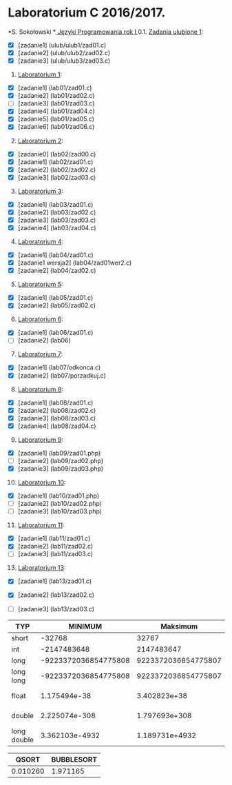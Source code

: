 # Laboratorium C 2016/2017.

*S. Sokołowski
*[ Języki Programowania rok I ](http://sigma.ug.edu.pl/~stefan/Dydaktyka/JezProg/)
0.1. [Zadania ulubione 1](ulub):
* [x] [zadanie1] (ulub/ulub1/zad01.c)
* [x] [zadanie2] (ulub/ulub2/zad02.c)
* [x] [zadanie3] (ulub/ulub3/zad03.c)
1. [Laboratorium 1](lab01):
* [x] [zadanie1] (lab01/zad01.c)
* [x] [zadanie2] (lab01/zad02.c)
* [ ] [zadanie3] (lab01/zad03.c)
* [x] [zadanie4] (lab01/zad04.c)
* [x] [zadanie5] (lab01/zad05.c)
* [x] [zadanie6] (lab01/zad06.c)
2. [Laboratorium 2](lab02):
* [x] [zadanie0] (lab02/zad00.c)
* [x] [zadanie1] (lab02/zad01.c)
* [x] [zadanie2] (lab02/zad02.c)
* [x] [zadanie3] (lab02/zad03.c)
3. [Laboratorium 3](lab03):
* [x] [zadanie1] (lab03/zad01.c)
* [x] [zadanie2] (lab03/zad02.c)
* [x] [zadanie3] (lab03/zad03.c)
* [x] [zadanie4] (lab03/zad04.c)
4. [Laboratorium 4](lab04):
* [x] [zadanie1] (lab04/zad01.c)
* [x] [zadanie1 wersja2] (lab04/zad01wer2.c)
* [x] [zadanie2] (lab04/zad02.c)
5. [Laboratorium 5](lab05):
* [x] [zadanie1] (lab05/zad01.c)
* [x] [zadanie2] (lab05/zad02.c)
6. [Laboratorium 6](lab06):
* [x] [zadanie1] (lab06/zad01.c)
* [ ] [zadanie2] (lab06)
7. [Laboratorium 7](lab07):
* [x] [zadanie1] (lab07/odkonca.c)
* [x] [zadanie2] (lab07/porzadkuj.c)
8. [Laboratorium 8](lab08):
* [x] [zadanie1] (lab08/zad01.c)
* [x] [zadanie2] (lab08/zad02.c)
* [x] [zadanie3] (lab08/zad03.c)
* [x] [zadanie4] (lab08/zad04.c)
9. [Laboratorium 9](lab09):
* [x] [zadanie1] (lab09/zad01.php)
* [ ] [zadanie2] (lab09/zad02.php)
* [x] [zadanie3] (lab09/zad03.php)
10. [Laboratorium 10](lab10):
* [x] [zadanie1] (lab10/zad01.php)
* [ ] [zadanie2] (lab10/zad02.php)
* [ ] [zadanie3] (lab10/zad03.php)
11. [Laboratorium 11](lab11):
* [x] [zadanie1] (lab11/zad01.c)
* [x] [zadanie2] (lab11/zad02.c)
* [ ] [zadanie3] (lab11/zad03.c)
13. [Laboratorium 13](lab13):
* [x] [zadanie1] (lab13/zad01.c)
* [x] [zadanie2] (lab13/zad02.c)
* [ ] [zadanie3] (lab13/zad03.c)




|        TYP|              MINIMUM|             Maksimum|       ZIARNO|  PRECYZJA|      WE/WY|
|-----------|---------------------|---------------------|-------------|----------|-----------|
|      short|               -32768|                32767|             |          |          i|
|        int|          -2147483648|           2147483647|             |          |          i|
|       long| -9223372036854775808|  9223372036854775807|             |          |         li|
|  long long| -9223372036854775808|  9223372036854775807|             |          |        lli|
|      float|         1.175494e-38|         3.402823e+38| 1.192093e-07|         6|       e, f|
|     double|        2.225074e-308|        1.797693e+308| 2.220446e-16|        15|     le, lf|
|long double|       3.362103e-4932|       1.189731e+4932| 1.084202e-19|        18|     Le, Lf|

|     QSORT|BUBBLESORT|
|----------|----------|
|  0.010260|  1.971165|
